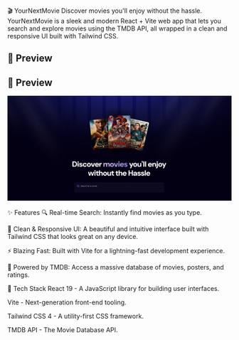 🎬 YourNextMovie
Discover movies you'll enjoy without the hassle. YourNextMovie is a sleek and modern React + Vite web app that lets you search and explore movies using the TMDB API, all wrapped in a clean and responsive UI built with Tailwind CSS.

<h2>📸 Preview</h2>
<h2>📸 Preview</h2>
<img src="public\preview.png" alt="App Preview" width="600">

✨ Features
🔍 Real-time Search: Instantly find movies as you type.

🎨 Clean & Responsive UI: A beautiful and intuitive interface built with Tailwind CSS that looks great on any device.

⚡ Blazing Fast: Built with Vite for a lightning-fast development experience.

🎥 Powered by TMDB: Access a massive database of movies, posters, and ratings.

🚀 Tech Stack
React 19 - A JavaScript library for building user interfaces.

Vite - Next-generation front-end tooling.

Tailwind CSS 4 - A utility-first CSS framework.

TMDB API - The Movie Database API.